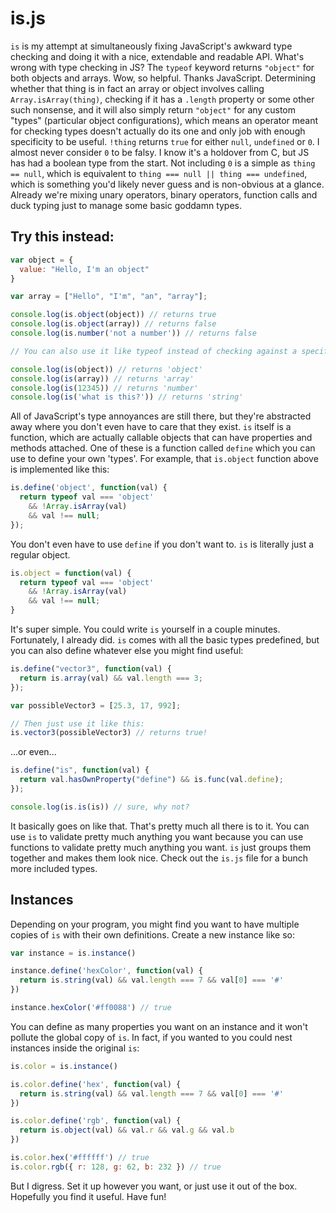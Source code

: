 # is.js

`is` is my attempt at simultaneously fixing JavaScript's awkward type checking and doing it with a nice, extendable and readable API. What's wrong with type checking in JS? The `typeof` keyword returns `"object"` for both objects and arrays. Wow, so helpful. Thanks JavaScript. Determining whether that thing is in fact an array or object involves calling `Array.isArray(thing)`, checking if it has a `.length` property or some other such nonsense, and it will also simply return `"object"` for any custom "types" (particular object configurations), which means an operator meant for checking types doesn't actually do its one and only job with enough specificity to be useful. `!thing` returns `true` for either `null`, `undefined` or `0`. I almost never consider `0` to be falsy. I know it's a holdover from C, but JS has had a boolean type from the start. Not including `0` is a simple as `thing == null`, which is equivalent to `thing === null || thing === undefined`, which is something you'd likely never guess and is non-obvious at a glance. Already we're mixing unary operators, binary operators, function calls and duck typing just to manage some basic goddamn types.

## Try this instead:

```javascript
var object = {
  value: "Hello, I'm an object"
}

var array = ["Hello", "I'm", "an", "array"];

console.log(is.object(object)) // returns true
console.log(is.object(array)) // returns false
console.log(is.number('not a number')) // returns false

// You can also use it like typeof instead of checking against a specific type

console.log(is(object)) // returns 'object'
console.log(is(array)) // returns 'array'
console.log(is(12345)) // returns 'number'
console.log(is('what is this?')) // returns 'string'
```

All of JavaScript's type annoyances are still there, but they're abstracted away where you don't even have to care that they exist. `is` itself is a function, which are actually callable objects that can have properties and methods attached. One of these is a function called `define` which you can use to define your own 'types'. For example, that `is.object` function above is implemented like this:

```javascript
is.define('object', function(val) {
  return typeof val === 'object'
    && !Array.isArray(val)
    && val !== null;
});
```

You don't even have to use `define` if you don't want to. `is` is literally just a regular object.

```javascript
is.object = function(val) {
  return typeof val === 'object'
    && !Array.isArray(val)
    && val !== null;
}
```

It's super simple. You could write `is` yourself in a couple minutes. Fortunately, I already did. `is` comes with all the basic types predefined, but you can also define whatever else you might find useful:

```javascript
is.define("vector3", function(val) {
  return is.array(val) && val.length === 3;
});

var possibleVector3 = [25.3, 17, 992];

// Then just use it like this:
is.vector3(possibleVector3) // returns true!
```

...or even...

```javascript
is.define("is", function(val) {
  return val.hasOwnProperty("define") && is.func(val.define);
});

console.log(is.is(is)) // sure, why not?
```

It basically goes on like that. That's pretty much all there is to it. You can use `is` to validate pretty much anything you want because you can use functions to validate pretty much anything you want. `is` just groups them together and makes them look nice. Check out the `is.js` file for a bunch more included types.

## Instances

Depending on your program, you might find you want to have multiple copies of `is` with their own definitions. Create a new instance like so:

```javascript
var instance = is.instance()

instance.define('hexColor', function(val) {
  return is.string(val) && val.length === 7 && val[0] === '#'
})

instance.hexColor('#ff0088') // true
```

You can define as many properties you want on an instance and it won't pollute the global copy of `is`. In fact, if you wanted to you could nest instances inside the original `is`:

```javascript
is.color = is.instance()

is.color.define('hex', function(val) {
  return is.string(val) && val.length === 7 && val[0] === '#'
})

is.color.define('rgb', function(val) {
  return is.object(val) && val.r && val.g && val.b
})

is.color.hex('#ffffff') // true
is.color.rgb({ r: 128, g: 62, b: 232 }) // true
```

But I digress. Set it up however you want, or just use it out of the box. Hopefully you find it useful. Have fun!